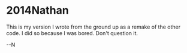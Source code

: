 2014Nathan
==========

This is my version I wrote from the ground up as a remake of the other code. I did so because I was bored. 
Don't question it. 

--N
